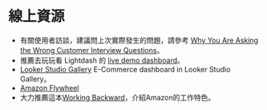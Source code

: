 # 線上資源

- 有關使用者訪談，建議問上次實際發生的問題，請參考 [Why You Are Asking the Wrong Customer Interview Questions](https://www.producttalk.org/2016/03/customer-interview-questions/)。
- 推薦去玩玩看 Lightdash 的 [live demo dashboard](https://demo.lightdash.com/projects/2014e038-ff4b-4761-ae6f-fbf551e7b468/dashboards/665be298-b79e-456f-9ef3-03f9e068a2d0/view)。
- [Looker Studio Gallery](https://lookerstudio.google.com/gallery) E-Commerce dashboard in Looker Studio Gallery。
- [Amazon Flywheel](https://medium.com/swlh/the-amazing-flywheel-effect-80a0a21a5ea7)
- 大力推薦這本[Working Backward](https://www.amazon.com/。Working-Backwards-Insights-Stories-Secrets/dp/1250267595)，介紹Amazon的工作特色。
